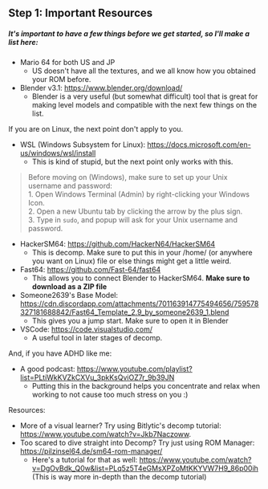 ## Step 1: Important Resources
##### It's important to have a few things before we get started, so I'll make a list here:
- Mario 64 for both US and JP
  - US doesn't have all the textures, and we all know how you obtained your ROM before.
- Blender v3.1: https://www.blender.org/download/
  - Blender is a very useful (but somewhat difficult) tool that is great for making level models and compatible with the next few things on the list.

If you are on Linux, the next point don't apply to you.
- WSL (Windows Subsystem for Linux): https://docs.microsoft.com/en-us/windows/wsl/install
  - This is kind of stupid, but the next point only works with this.

> Before moving on (Windows), make sure to set up your Unix username and password:  
1\. Open Windows Terminal (Admin) by right-clicking your Windows Icon.  
2\. Open a new Ubuntu tab by clicking the arrow by the plus sign.  
3\. Type in `sudo`, and popup will ask for your Unix username and password.  

- HackerSM64: https://github.com/HackerN64/HackerSM64
  - This is decomp. Make sure to put this in your /home/<user> (or anywhere you want on Linux) file or else  things might get a little weird.
- Fast64: https://github.com/Fast-64/fast64
  - This allows you to connect Blender to HackerSM64. **Make sure to download as a ZIP file**
- Someone2639's Base Model: https://cdn.discordapp.com/attachments/701163914775494656/759578327181688842/Fast64_Template_2.9_by_someone2639_1.blend
  - This gives you a jump start. Make sure to open it in Blender
- VSCode: https://code.visualstudio.com/
  - A useful tool in later stages of decomp.
  
And, if you have ADHD like me:
- A good podcast: https://www.youtube.com/playlist?list=PLtiWkKVZkCXVu_3pkKsQviOZ7r_9b39JN
  - Putting this in the background helps you concentrate and relax when working to not cause too much stress on you :)

Resources:
- More of a visual learner? Try using Bitlytic's decomp tutorial: https://www.youtube.com/watch?v=Jkb7Naczoww.
- Too scared to dive straight into Decomp? Try just using ROM Manager: https://pilzinsel64.de/sm64-rom-manager/
  - Here's a tutorial for that as well: https://www.youtube.com/watch?v=DgOvBdk_Q0w&list=PLq5z5T4eGMsXPZoMtKKYVW7H9_86p00ih (This is way more in-depth than the decomp tutorial)
